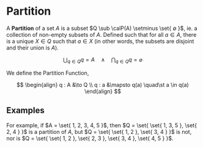 # Partition

A **Partition** of a set $A$ is a subset $Q \sub \calP(A) \setminus \set{ ∅ }$, ie. a collection of non-empty subsets of $A$. Defined such that for all $a \in A$, there is a unique $X \in Q$ such that $a \in X$ (in other words, the subsets are disjoint and their union is $A$).

$$
\bigcup_{q \in Q} q = A
\quad\land\quad
\bigcap_{q \in Q} q = \varnothing
$$

We define the Partition Function,

$$
\begin{align}
q : A &\to Q \\
q :  a &\mapsto  q(a) \quad\st a \in q(a)
\end{align}
$$

## Examples

For example, if $A = \set{ 1, 2, 3, 4, 5 }$, then $Q = \set{ \set{ 1, 3, 5 }, \set{ 2, 4 } }$ is a partition of $A$, but $Q = \set{ \set{ 1, 2 }, \set{ 3, 4 } }$ is not, nor is $Q = \set{ \set{ 1, 2 }, \set{ 2, 3 }, \set{ 3, 4 }, \set{ 4, 5 } }$.